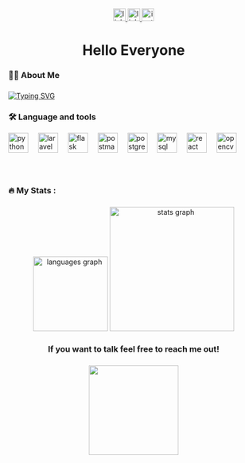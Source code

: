 

###

<div align="center">
  <a href="https://www.linkedin.com/public-profile/settings?lipi=urn%3Ali%3Apage%3Ad_flagship3_profile_self_edit_contact-info%3BJBaUFyt9SHeDY4Ar4nOvhw%3D%3D" target="_blank">
    <img src="https://img.shields.io/static/v1?message=LinkedIn&logo=linkedin&label=&color=0077B5&logoColor=white&labelColor=&style=for-the-badge" height="25" alt="linkedin logo"  />
    
  </a>
<a href="https://ihsanwd10.my.id" target="_blank">
    <img src="https://img.shields.io/static/v1?message=Website&logo=website&label=&color=ffff&logoColor=white&labelColor=&style=for-the-badge" height="25" alt="linkedin logo"  />
  
  <a href="https://www.instagram.com/ihwr08/" target="_blank">
    <img src="https://img.shields.io/static/v1?message=Instagram&logo=instagram&label=&color=E4405F&logoColor=white&labelColor=&style=for-the-badge" height="25" alt="instagram logo"  />
  </a>
</div>

###

<h1 align="center">Hello Everyone</h1>

###

<h3 align="left">👩‍💻  About Me</h3>

###

<a href="https://git.io/typing-svg"><img src="https://readme-typing-svg.demolab.com?font=Fira+Code&pause=1000&width=435&lines=Website+Developer;Software+Developer;Backend+Developer" alt="Typing SVG" /></a>

###

<h3 align="left">🛠 Language and tools</h3>

<div align="left">
  <img src="https://cdn.jsdelivr.net/gh/devicons/devicon/icons/python/python-original.svg" style="height: 40px; width: 40px;" alt="python logo" />
  <img width="12" />
  <img src="https://cdn.jsdelivr.net/gh/devicons/devicon/icons/laravel/laravel-original.svg" style="height: 40px; width: 40px;" alt="laravel logo" />
  <img width="12" />
  <img src="https://cdn.jsdelivr.net/gh/devicons/devicon/icons/flask/flask-original.svg" style="height: 40px; width: 40px;" alt="flask logo" />
  <img width="12" />
  <img src="https://skillicons.dev/icons?i=postman" style="height: 40px; width: 40px;" alt="postman logo" />
  <img width="12" />
  <img src="https://cdn.jsdelivr.net/gh/devicons/devicon/icons/postgresql/postgresql-original.svg" style="height: 40px; width: 40px;" alt="postgresql logo" />
  <img width="12" />
  <img src="https://cdn.jsdelivr.net/gh/devicons/devicon/icons/mysql/mysql-original.svg" style="height: 40px; width: 40px;" alt="mysql logo" />
  <img width="12" />
  <img src="https://cdn.simpleicons.org/react/61DAFB" style="height: 40px; width: 40px;" alt="react logo" />
  <img width="12" />
  <img src="https://cdn.jsdelivr.net/gh/devicons/devicon/icons/opencv/opencv-original.svg" style="height: 40px; width: 40px;" alt="opencv logo" />
</div>

###

<br clear="both">

###

<h3 align="left">🔥   My Stats :</h3>

###

<div align="center">
  <img src="https://github-readme-stats.vercel.app/api/top-langs?username=IHsanwar&locale=en&hide_title=false&layout=compact&card_width=320&langs_count=5&theme=merko&hide_border=false&order=2" height="150" alt="languages graph"  />
  <img src="https://github-readme-stats.vercel.app/api?username=IHsanwar&hide_title=false&hide_rank=false&show_icons=true&include_all_commits=true&count_private=true&disable_animations=false&theme=merko&locale=en&hide_border=false&order=1" height="250" alt="stats graph"  />
</div>

###

<h3 align="center">If you want to talk feel free to reach me out!</h3>

###

<div align="center">
  <img height="200" src="https://media1.tenor.com/m/E4jTG5NsINYAAAAd/yunli-hsr.gif" style="height: 180px;"/>
</div>

###
